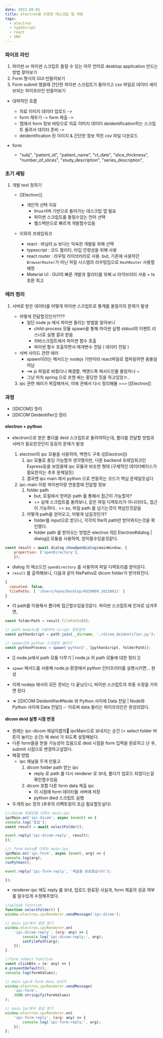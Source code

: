 ```yaml
---
date: 2023.09.01
title: electron을 이용한 데스크탑 앱 개발
tags:
  - electron
  - typeScript
  - react
  - SNU
---
```


### 파이프 라인

1. 파이썬 or 파이썬 스크립트 돌릴 수 있는 아무 언어로 desktop application 만드는 방법 찾아보기
2. Form 형식의 GUI 만들어보기
3. Form submit 했을때 간단한 파이썬 스크립트가 돌아가고 csv 파일로 데이터 세이브되는 파이프라인 만들어보기

- 대략적인 흐름
	- 의료 이미지 데이터 업로드 ->
	- form 채우기 -> form 제출 -> 
	- 앱에서 form 정보 바탕으로 의료 이미지 데이터 deidentification하는 스크립트 돌려서 데이터 준비 ->
	- deidentification 된 이미지 & 간단한 정보 적힌 csv 파일 다운로드

- form 
	- "subj",
            "patient_id",
            "patient_name",
            "ct_date",
            "slice_thickness",
            "number_of_slices",
            "study_description",
            "series_description",

### 초기 세팅

1. 개발 tool 정하기
	- [[Electron]]
		- 개인적 선택 이유
			- linux서버 기반으로 돌아가는 데스크탑 앱 필요
			- 파이썬 스크립트를 돌릴수있는 언어 선택
			- 웹스택만으로 빠르게 개발할수있음

	- 이외의 프레임워크
		- react : 바닐라 js 보다는 익숙한 개발을 위해 선택
		- typescript : 코드 퀄리티, 타입 안정성을 위해 사용
		- react router : 라우팅 라이브러리로 사용. but, 기존에 사용하던 `BrowserRouter`가 아닌 파일 시스템의 라우팅임으로 `HashRouter` 사용할 예정
		- Material UI : GUI의 빠른 개발과 퀄리티를 위해 ui 라이브러리 사용 + ts 호환 최고

### 에러 정리

1. 서버로 받은 데이터를 어떻게 파이썬 스크립트로 통계를 돌릴지의 문제가 발생
	- 어떻게 전달할것인가????
		- 일단 node js 에서 파이썬 돌리는 방법을 알아보니
			- child-process 모듈 spawn을 통해 파이썬 실행
			  stdout의 이벤트 리스너로 실행 결과 받음
			- 자바스크립트에서 파이썬 함수 호출
			- 파이썬 함수 호출하면서 매개변수 전달 ( 데이터 전달 )
	- 서버 사이드 관련 에러
		- spawn이라는 메서드는 nodejs 기반이라 react파일로 컴파일하면 충돌일어남
		- ==> js 파일로 바꿨더니 해결함. 백엔드쪽 메서드인줄 몰랐자나 ~
		- 그냥 마치 spring 으로 프엔 짜는 황당한 짓을 하고있었ㅇ..
  
	3. ipc 관련 에러가 복잡해져서, 이에 관해서 다시 정리해봄 ==> [[Electron]]

### 과정

-  [[DICOM]] 정리
- [[DICOM Deidentifier]] 정리
#### electron + python
- electron으로 받은 폴더를 deid 스크립트로 돌려야하는데, 폴더를 전달할 방법과 서버가 필요한것인지 등등의 문제가 발생

	1. electron의 ipc 모듈을 사용하여, 백엔드 구축 ([[Electron]])
		1. ipc 모듈로 충당 가능할까 생각했지만, 다른 backend 프레임워크인 Express등을 보았을때 ipc 모듈과 비슷한 형태
		   (구체적인 데이터베이스가 필요한지는 추후 문제일듯) 
		2. 결국엔 ipc main 에서 python 으로 연동하는 코드가 핵심 문제일듯싶다 
	2. ipc-main 이랑 파이썬이랑 연동할때 전달할 정보
		1. folder path
			- but, 로컬에서 얻어온 path 를 통해서 접근이 가능할까?
			- => 실제 스크립트를 돌려보니, 같은 파일 디렉토리가 아니더라도, 접근이 가능하다..
			  => so, 파일 path 를 넘기는것이 핵심인것같음
		2. 어떻게 path를 얻어오고, 어떻게 넘길것인가?
			- folder를 input으로 받으니, 각각의 file의 path만 받아와지는것을 확인했다. 
			- folder path 를 받아오는 방법은 electron 의[[ Electron#dialog | dialog]] 모듈을 사용하여, 얻어올수있을것같다.
```js
const result = await dialog.showOpenDialog(mainWindow, {
	properties: ['openDirectory'],
	});
```

- dialog 의 메소드인 `openDirectory` 를 사용하여 파일 디렉토리를 받아온다.
- `result` 를 출력해보니, 다음과 같이 filePaths로 dicom folder가 받아와진다.
```js
{
  canceled: false,
  filePaths: [ '/Users/hana/Desktop/KU39009_20220921' ]
}
```

- 이 path를 이용해서 폴더에 접근할수있을것같다. 파이썬 스크립트에 인자로 넘겨주면,
```js
const folderPath = result.filePaths[0];

// path module을 사용하여 script 경로정의
const pythonScript = path.join(__dirname, './dicom_deidentifier.py');

// spawn으로 python 스크립트 돌리기
const pythonProcess = spawn('python3', [pythonScript, folderPath]);
```
- [[ node.js에서 path 모듈 다루기 | node.js 의 path 모듈에 대한 정리 ]]
- `spawn` 메서드를 사용해 node.js 환경에서 python 인터프리터를 실행시키면... 완성

- 이제 nodejs 에서의 모든 준비는 다 끝났으니, 파이썬 스크립트의 최종 수정을 거치면 된다
- => [[DICOM Deidentifier#Node 와 Python 사이에 Data 전달 | Node와 Python 사이에 Data 전달]]
  ✅ 이로써 data 돌리는 파이프라인은 완성되었다.

#### dicom deid 실행 시점 변경
- 원래는 ipc-dicom 채널이름의 ipcMain으로 보내지는 순간 (= select folder 버튼이 눌리는 순간) 에 deid 가 되도록 설정해놨다.
- 다른 form들을 받을 가능성이 있음으로 deid 시점을 form 입력을 완료하고 난 후, submit 시점으로 변경하고싶었다.
- 해결 방법
	- ipc 채널을 두개 만들고
	  1. dicom folder path 받는 ipc
	     - reply 로 path 를 다시 renderer 로 보내, 폴더가 업로드 되었다는걸 확인할수있음
	  2. dicom 포함 다른 form data 제출 ipc
	     - 이 시점에 form 데이터들 서버에 저장
	     - python died 스크립트 실행
- 두개의 ipc 정의
(추후의 리팩토링이 조금 필요할듯싶다)
```js
///dicom 파일만을 다루는 main-ipc
ipcMain.on('ipc-dicom', async (event) => {
console.log('응답');
const result = await selectFolder();

event.reply('ipc-dicom-reply', result);
});

/// form data를 다루는 main-ipc
ipcMain.on('ipc-form', async (event, arg) => {
console.log(arg);
runPython();

event.reply('ipc-form-reply', '제출을 완료했습니다');

});
```

- renderer-ipc 에도 reply 를 보내, 업로드 완료된 사실과, form 제출의 성공 여부를 알수있게 수정해주었다. 
```js
//upload function
function selectFolder() {
window.electron.ipcRenderer.sendMessage('ipc-dicom');

// main ipc에서 응답 받기
window.electron.ipcRenderer.on(
	'ipc-dicom-reply', (arg: any) => {
		console.log('ipc-dicom-reply:', arg);
		setFilePath(arg);
	});
}

//form submit function
const clickBtn = (e: any) => {
e.preventDefault();
console.log(formValues);

// main ipc로 form data 보내기
window.electron.ipcRenderer.sendMessage(
	'ipc-form',
	JSON.stringify(formValues)
);

// main ipc에서 응답 받기
window.electron.ipcRenderer.on(
	'ipc-form-reply', (arg: any) => {
		console.log('ipc-form-reply:', arg);
	});
};
```
